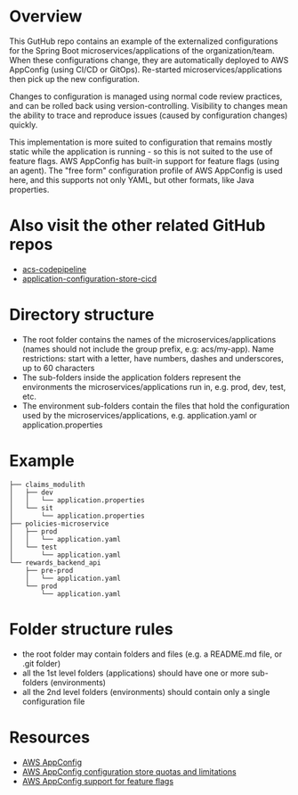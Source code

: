 # Overview
This GutHub repo contains an example of the externalized configurations for the Spring Boot microservices/applications of the organization/team.
When these configurations change, they are automatically deployed to AWS AppConfig (using CI/CD or GitOps). Re-started microservices/applications then pick up the new configuration.

Changes to configuration is managed using normal code review practices, and can be rolled back using version-controlling. Visibility to changes mean the ability to trace and reproduce issues (caused by configuration changes) quickly.

This implementation is more suited to configuration that remains mostly static while the application is running - so this is not suited to the use of feature flags. AWS AppConfig has built-in support for feature flags (using an agent).
The "free form" configuration profile of AWS AppConfig is used here, and this supports not only YAML, but other formats, like Java properties.

# Also visit the other related GitHub repos
- [acs-codepipeline](<https://github.com/leonjohan3/acs-codepipeline/blob/main/README.md>)
- [application-configuration-store-cicd](<https://github.com/leonjohan3/application-configuration-store-cicd/blob/main/README.md>)

# Directory structure
- The root folder contains the names of the microservices/applications (names should not include the group prefix, e.g: acs/my-app). Name restrictions: start with a letter, have numbers, dashes and underscores, up to 60 characters
- The sub-folders inside the application folders represent the environments the microservices/applications run in, e.g. prod, dev, test, etc.
- The environment sub-folders contain the files that hold the configuration used by the microservices/applications, e.g. application.yaml or application.properties

# Example
```
├── claims_modulith
│   ├── dev
│   │   └── application.properties
│   └── sit
│       └── application.properties
├── policies-microservice
│   ├── prod
│   │   └── application.yaml
│   └── test
│       └── application.yaml
└── rewards_backend_api
    ├── pre-prod
    │   └── application.yaml
    └── prod
        └── application.yaml
```

# Folder structure rules
- the root folder may contain folders and files (e.g. a README.md file, or .git folder)
- all the 1st level folders (applications) should have one or more sub-folders (environments)
- all the 2nd level folders (environments) should contain only a single configuration file

# Resources
- [AWS AppConfig](<https://docs.aws.amazon.com/appconfig/latest/userguide/what-is-appconfig.html>)
- [AWS AppConfig configuration store quotas and limitations](<https://docs.aws.amazon.com/appconfig/latest/userguide/appconfig-free-form-configurations-creating.html#appconfig-creating-configuration-and-profile-quotas>)
- [AWS AppConfig support for feature flags](<https://docs.aws.amazon.com/appconfig/latest/userguide/appconfig-creating-configuration-and-profile-feature-flags.html>)
